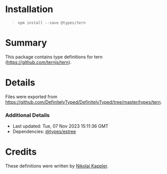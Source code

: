 # Installation
> `npm install --save @types/tern`

# Summary
This package contains type definitions for tern (https://github.com/ternjs/tern).

# Details
Files were exported from https://github.com/DefinitelyTyped/DefinitelyTyped/tree/master/types/tern.

### Additional Details
 * Last updated: Tue, 07 Nov 2023 15:11:36 GMT
 * Dependencies: [@types/estree](https://npmjs.com/package/@types/estree)

# Credits
These definitions were written by [Nikolaj Kappler](https://github.com/nkappler).
